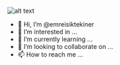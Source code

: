 ![alt text](https://github.com/emreisiktekiner/emreisiktekiner/blob/main/Cover.jpg?raw=true)


- 👋 Hi, I’m @emreisiktekiner
- 👀 I’m interested in ...
- 🌱 I’m currently learning ...
- 💞️ I’m looking to collaborate on ...
- 📫 How to reach me ...

<!---
emreisiktekiner/emreisiktekiner is a ✨ special ✨ repository because its `README.md` (this file) appears on your GitHub profile.
You can click the Preview link to take a look at your changes.
--->
